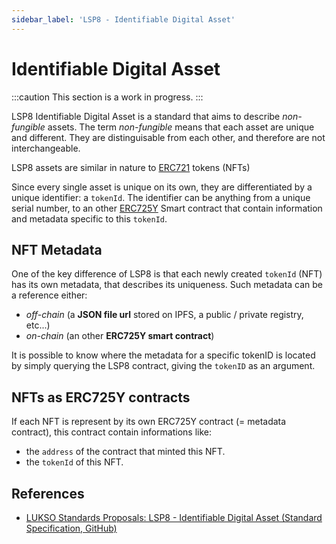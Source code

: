 ```yaml
---
sidebar_label: 'LSP8 - Identifiable Digital Asset'
---
```


# Identifiable Digital Asset

:::caution This section is a work in progress.
:::

LSP8 Identifiable Digital Asset is a standard that aims to describe _non-fungible_ assets. The term _non-fungible_ means that each asset are unique and different. They are distinguisable from each other, and therefore are not interchangeable.

LSP8 assets are similar in nature to [ERC721](https://eips.ethereum.org/EIPS/eip-721) tokens (NFTs)

Since every single asset is unique on its own, they are differentiated by a unique identifier: a `tokenId`. The identifier can be anything from a unique serial number, to an other [ERC725Y](https://github.com/ERC725Alliance/ERC725/blob/main/docs/ERC-725.md#erc725y) Smart contract that contain information and metadata specific to this `tokenId`.

## NFT Metadata

One of the key difference of LSP8 is that each newly created `tokenId` (NFT) has its own metadata, that describes its uniqueness. Such metadata can be a reference either:

- _off-chain_ (a **JSON file url** stored on IPFS, a public / private registry, etc...)
- _on-chain_ (an other **ERC725Y smart contract**)

It is possible to know where the metadata for a specific tokenID is located by simply querying the LSP8 contract, giving the `tokenID` as an argument.

## NFTs as ERC725Y contracts

If each NFT is represent by its own ERC725Y contract (= metadata contract), this contract contain informations like:

- the `address` of the contract that minted this NFT.
- the `tokenId` of this NFT.

## References

- [LUKSO Standards Proposals: LSP8 - Identifiable Digital Asset (Standard Specification, GitHub)](https://github.com/lukso-network/LIPs/blob/main/LSPs/LSP-8-IdentifiableDigitalAsset.md)
